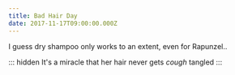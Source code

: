 ```yaml
---
title: Bad Hair Day
date: 2017-11-17T09:00:00.000Z
---
```


I guess dry shampoo only works to an extent, even for Rapunzel..

::: hidden
It's a miracle that her hair never gets *cough* tangled
:::